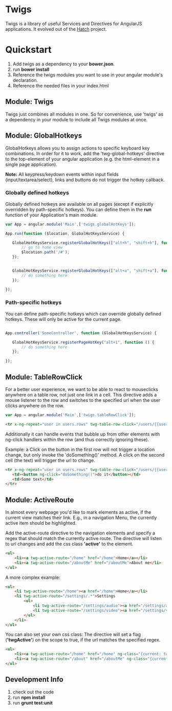
# Twigs

Twigs is a library of useful Services and Directives for AngularJS applications. It evolved out of the [Hatch](https://bitbucket.org/hatchteam/hatch) project.

# Quickstart

1. Add twigs as a dependency to your **bower.json**.
2. run **bower install**
3. Reference the twigs modules you want to use in your angular module's declaration.
4. Reference the needed files in your index.html


## Module: Twigs

Twigs just combines all modules in one.
So for convenience, use 'twigs' as a dependency in your module to include all Twigs modules at once.

## Module: GlobalHotkeys

GlobalHotkeys allows you to assign actions to specific keyboard key combinations.
In order for it to work, add the 'twg-global-hotkeys' directive to the top-element of your angular application (e.g. the html-element in a single page application).

**Note:** All keypress/keydown events within input fields (input/textarea/select), links and buttons do not trigger the hotkey callback.

### Globally defined hotkeys
Globally defined hotkeys are available on all pages (except if explicitly overridden by path-specific hotkeys). You can define them in the **run** function of your Application's main module.

 ```javascript
var App = angular.module('Main',['twigs.globalHotKeys']);

App.run(function ($location, GlobalHotKeysService) {

    GlobalHotKeysService.registerGlobalHotKeys(["alt+h", "shift+h"], function () {
        // go to home view
        $location.path('/#');
    });


    GlobalHotKeysService.registerGlobalHotKeys(["alt+a", "shift+a"], function () {
        // do something here
    });

});
  ```


### Path-specific hotkeys
You can define path-specific hotkeys which can override globally defined hotkeys. These will only be active for the current page.

 ```javascript

App.controller('SomeController', function (GlobalHotKeysService) {

    GlobalHotKeysService.registerPageHotKey("alt+i", function () {
        // do something here
    });

});

 ```


## Module: TableRowClick

For a better user experience, we want to be able to react to mouseclicks anywhere on a table row, not just one link in a cell.
This directive adds a mouse listener to the row and switches to the specified url when the user clicks anywhere on the row.

 ```javascript
var App = angular.module('Main',['twigs.tableRowClick']);
 ```

 ```html
<tr x-ng-repeat="user in users.rows" twg-table-row-click="/users/{{user.id}}" >  ....</tr>
 ```

Additionally it can handle events that bubble up from other elements with ng-click handlers within the row (and thus correctly ignoring these).

Example: a Click on the button in the first row will not trigger a location change, but only invoke the 'doSomething()' method. A click on the second cell (the text) will trigger the url to change.

 ```html
<tr x-ng-repeat="user in users.rows" twg-table-row-click="/users/{{user.id}}" >
    <td><button ng-click="doSomething()">do it</button></td>
    <td>Some text</td>
</tr>
 ```


## Module: ActiveRoute

In almost every webpage you'd like to mark elements as active, if the current view matches their link. E.g., in a navigation Menu,
the currently active item should be highlighted.


Add the active-route directive to the navigation elements and specify a regex that should match the currently active route.
The directive will listen to url changes and add the css class **'active'** to the element.

```html
<ul>
    <li><a twg-active-route="/home" href="/home">Home</a></li>
    <li><a twg-active-route="/aboutMe" href="/aboutMe">About me</li>
</ul>
```

A more complex example:

```html
<ul>
    <li twg-active-route="/home"><a href="/home">Home</a></li>
    <li twg-active-route="/settings/.*">Settings
        <ul>
            <li twg-active-route="/settings/audio"><a href="/settings/audio">Audio Settings</li>
            <li twg-active-route="/settings/video"><a href="/settings/video">Video Settings</li>
        </ul>
    </li>
</ul>
```

You can also set your own css class: The directive will set a flag (**'twgActive'**) on the scope to true, if the url matches the specified
regex.

```html
<ul>
    <li><a twg-active-route="/home" href="/home" ng-class="{current: twgActive}">Home</a></li>
    <li><a twg-active-route="/about" href="/aboutMe" ng-class="{current: twgActive}">About me</li>
</ul>
```

## Development Info

 1. check out the code
 2. run **npm install**
 3. run **grunt test:unit**